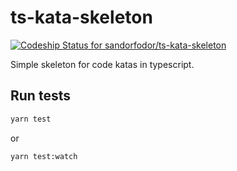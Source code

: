 # ts-kata-skeleton

[![Codeship Status for sandorfodor/ts-kata-skeleton](https://app.codeship.com/projects/cbd2e3ef-1c25-4aec-8974-eaa62f64775a/status?branch=master)](https://app.codeship.com/projects/453836)

Simple skeleton for code katas in typescript.

## Run tests

```bash
yarn test
```

or

```bash
yarn test:watch
```